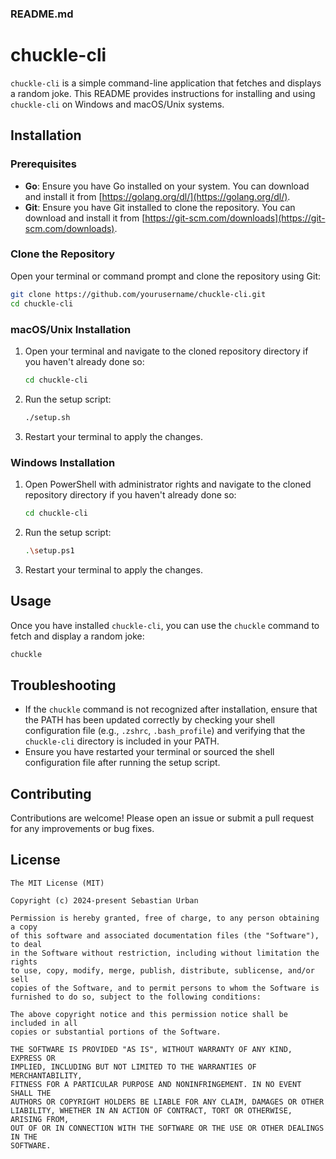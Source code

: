 ### README.md

# chuckle-cli

`chuckle-cli` is a simple command-line application that fetches and displays a random joke. This README provides instructions for installing and using `chuckle-cli` on Windows and macOS/Unix systems.

## Installation

### Prerequisites

- **Go**: Ensure you have Go installed on your system. You can download and install it from [https://golang.org/dl/](https://golang.org/dl/).
- **Git**: Ensure you have Git installed to clone the repository. You can download and install it from [https://git-scm.com/downloads](https://git-scm.com/downloads).

### Clone the Repository

Open your terminal or command prompt and clone the repository using Git:

```sh
git clone https://github.com/yourusername/chuckle-cli.git
cd chuckle-cli
```

### macOS/Unix Installation

1. Open your terminal and navigate to the cloned repository directory if you haven't already done so:

    ```sh
    cd chuckle-cli
    ```

2. Run the setup script:

    ```sh
    ./setup.sh
    ```

3. Restart your terminal to apply the changes.

### Windows Installation

1. Open PowerShell with administrator rights and navigate to the cloned repository directory if you haven't already done so:

    ```sh
    cd chuckle-cli
    ```

2. Run the setup script:

    ```sh
    .\setup.ps1
    ```

3. Restart your terminal to apply the changes.

## Usage

Once you have installed `chuckle-cli`, you can use the `chuckle` command to fetch and display a random joke:

```sh
chuckle
```

## Troubleshooting

- If the `chuckle` command is not recognized after installation, ensure that the PATH has been updated correctly by checking your shell configuration file (e.g., `.zshrc`, `.bash_profile`) and verifying that the `chuckle-cli` directory is included in your PATH.
- Ensure you have restarted your terminal or sourced the shell configuration file after running the setup script.

## Contributing

Contributions are welcome! Please open an issue or submit a pull request for any improvements or bug fixes.

## License

```
The MIT License (MIT)

Copyright (c) 2024-present Sebastian Urban

Permission is hereby granted, free of charge, to any person obtaining a copy
of this software and associated documentation files (the "Software"), to deal
in the Software without restriction, including without limitation the rights
to use, copy, modify, merge, publish, distribute, sublicense, and/or sell
copies of the Software, and to permit persons to whom the Software is
furnished to do so, subject to the following conditions:

The above copyright notice and this permission notice shall be included in all
copies or substantial portions of the Software.

THE SOFTWARE IS PROVIDED "AS IS", WITHOUT WARRANTY OF ANY KIND, EXPRESS OR
IMPLIED, INCLUDING BUT NOT LIMITED TO THE WARRANTIES OF MERCHANTABILITY,
FITNESS FOR A PARTICULAR PURPOSE AND NONINFRINGEMENT. IN NO EVENT SHALL THE
AUTHORS OR COPYRIGHT HOLDERS BE LIABLE FOR ANY CLAIM, DAMAGES OR OTHER
LIABILITY, WHETHER IN AN ACTION OF CONTRACT, TORT OR OTHERWISE, ARISING FROM,
OUT OF OR IN CONNECTION WITH THE SOFTWARE OR THE USE OR OTHER DEALINGS IN THE
SOFTWARE.
```